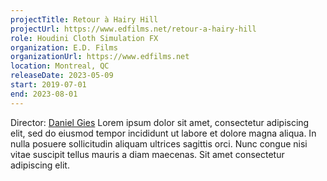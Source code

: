 ```yaml
---
projectTitle: Retour à Hairy Hill
projectUrl: https://www.edfilms.net/retour-a-hairy-hill
role: Houdini Cloth Simulation FX
organization: E.D. Films
organizationUrl: https://www.edfilms.net
location: Montreal, QC
releaseDate: 2023-05-09
start: 2019-07-01
end: 2023-08-01
---
```


Director: [Daniel Gies](#)
Lorem ipsum dolor sit amet, consectetur adipiscing elit, sed do eiusmod tempor incididunt ut labore et dolore magna aliqua. In nulla posuere sollicitudin aliquam ultrices sagittis orci. Nunc congue nisi vitae suscipit tellus mauris a diam maecenas. Sit amet consectetur adipiscing elit.
